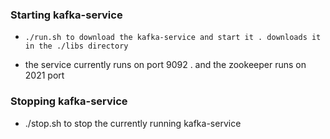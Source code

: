 ### Starting kafka-service 
-     ./run.sh to download the kafka-service and start it . downloads it in the ./libs directory  
-   the service currently runs on port 9092 . and the zookeeper runs on 2021 port  
### Stopping kafka-service 
-   ./stop.sh to stop the currently running kafka-service
